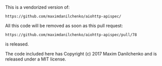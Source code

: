 This is a vendorized version of:

    https://github.com/maximdanilchenko/aiohttp-apispec/

All this code will be removed as soon as this pull request:

    https://github.com/maximdanilchenko/aiohttp-apispec/pull/78

is released.

The code included here has Copyright (c) 2017 Maxim Danilchenko and is released
under a MIT license.
